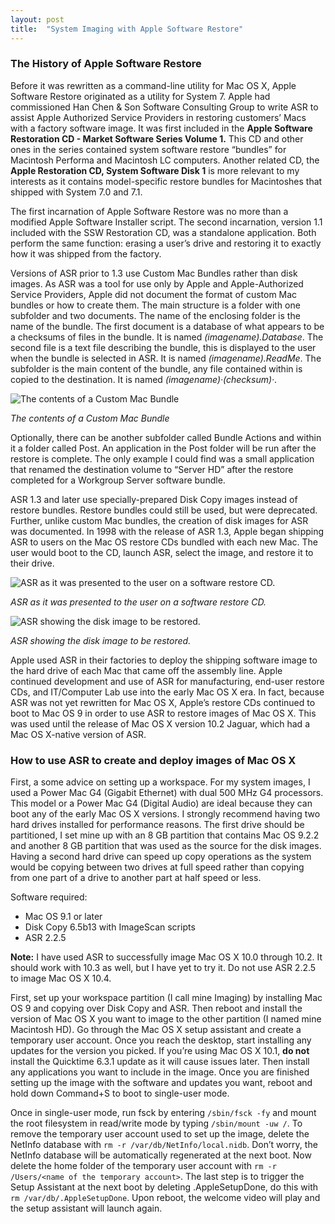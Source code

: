 ```yaml
---
layout: post
title:  "System Imaging with Apple Software Restore"
---
```

### The History of Apple Software Restore
Before it was rewritten as a command-line utility for Mac OS X, Apple Software Restore originated as a utility for System 7. Apple had commissioned Han Chen & Son Software Consulting Group to write ASR to assist Apple Authorized Service Providers in restoring customers’ Macs with a factory software image. It was first included in the **Apple Software Restoration CD - Market Software Series Volume 1.** This CD and other ones in the series contained system software restore “bundles” for Macintosh Performa and Macintosh LC computers. Another related CD, the **Apple Restoration CD, System Software Disk 1** is more relevant to my interests as it contains model-specific restore bundles for Macintoshes that shipped with System 7.0 and 7.1.

The first incarnation of Apple Software Restore was no more than a modified Apple Software Installer script. The second incarnation, version 1.1 included with the SSW Restoration CD, was a standalone application. Both perform the same function: erasing a user’s drive and restoring it to exactly how it was shipped from the factory.

Versions of ASR prior to 1.3 use Custom Mac Bundles rather than disk images. As ASR was a tool for use only by Apple and Apple-Authorized Service Providers, Apple did not document the format of custom Mac bundles or how to create them. The main structure is a folder with one subfolder and two documents. The name of the enclosing folder is the name of the bundle. The first document is a database of what appears to be a checksums of files in the bundle. It is named _(imagename).Database_. The second file is a text file describing the bundle, this is displayed to the user when the bundle is selected in ASR. It is named _(imagename).ReadMe_. The subfolder is the main content of the bundle, any file contained within is copied to the destination. It is named _(imagename)·(checksum)·_.

![The contents of a Custom Mac Bundle][image-1]

_The contents of a Custom Mac Bundle_

Optionally, there can be another subfolder called Bundle Actions and within it a folder called Post. An application in the Post folder will be run after the restore is complete. The only example I could find was a small application that renamed the destination volume to “Server HD” after the restore completed for a Workgroup Server software bundle.

ASR 1.3 and later use specially-prepared Disk Copy images instead of restore bundles. Restore bundles could still be used, but were deprecated. Further, unlike custom Mac bundles, the creation of disk images for ASR was documented. In 1998 with the release of ASR 1.3, Apple began shipping ASR to users on the Mac OS restore CDs bundled with each new Mac. The user would boot to the CD, launch ASR, select the image, and restore it to their drive.

![ASR as it was presented to the user on a software restore CD.][image-2]

_ASR as it was presented to the user on a software restore CD._


![ASR showing the disk image to be restored.][image-3]

_ASR showing the disk image to be restored._

Apple used ASR in their factories to deploy the shipping software image to the hard drive of each Mac that came off the assembly line. Apple continued development and use of ASR for manufacturing, end-user restore CDs, and IT/Computer Lab use into the early Mac OS X era. In fact, because ASR was not yet rewritten for Mac OS X, Apple’s restore CDs continued to boot to Mac OS 9 in order to use ASR to restore images of Mac OS X. This was used until the release of Mac OS X version 10.2 Jaguar, which had a Mac OS X-native version of ASR.

### How to use ASR to create and deploy images of Mac OS X
First, a some advice on setting up a workspace. For my system images, I used a Power Mac G4 (Gigabit Ethernet) with dual 500 MHz G4 processors. This model or a Power Mac G4 (Digital Audio) are ideal because they can boot any of the early Mac OS X versions. I strongly recommend having two hard drives installed for performance reasons. The first drive should be partitioned, I set mine up with an 8 GB partition that contains Mac OS 9.2.2 and another 8 GB partition that was used as the source for the disk images. Having a second hard drive can speed up copy operations as the system would be copying between two drives at full speed rather than copying from one part of a drive to another part at half speed or less.

Software required:
- Mac OS 9.1 or later
- Disk Copy 6.5b13 with ImageScan scripts
- ASR 2.2.5

**Note:** I have used ASR to successfully image Mac OS X 10.0 through 10.2. It should work with 10.3 as well, but I have yet to try it. Do not use ASR 2.2.5 to image Mac OS X 10.4.

First, set up your workspace partition (I call mine Imaging) by installing Mac OS 9 and copying over Disk Copy and ASR. Then reboot and install the version of Mac OS X you want to image to the other partition (I named mine Macintosh HD). Go through the Mac OS X setup assistant and create a temporary user account. Once you reach the desktop, start installing any updates for the version you picked. If you’re using Mac OS X 10.1, **do not** install the Quicktime 6.3.1 update as it will cause issues later. Then install any applications you want to include in the image. Once you are finished setting up the image with the software and updates you want, reboot and hold down Command+S to boot to single-user mode.

Once in single-user mode, run fsck by entering `/sbin/fsck -fy` and mount the root filesystem in read/write mode by typing `/sbin/mount -uw /`. To remove the temporary user account used to set up the image, delete the NetInfo database with `rm -r /var/db/NetInfo/local.nidb`. Don’t worry, the NetInfo database will be automatically regenerated at the next boot. Now delete the home folder of the temporary user account with `rm -r /Users/<name of the temporary account>`. The last step is to trigger the Setup Assistant at the next boot by deleting .AppleSetupDone, do this with `rm /var/db/.AppleSetupDone`. Upon reboot, the welcome video will play and the setup assistant will launch again.

[image-1]:	/assets/images/system-imaging-with-asr/restore-bundle.png
[image-2]:	/assets/images/system-imaging-with-asr/asr-1.3-folder.png
[image-3]:	/assets/images/system-imaging-with-asr/asr-1.3.png